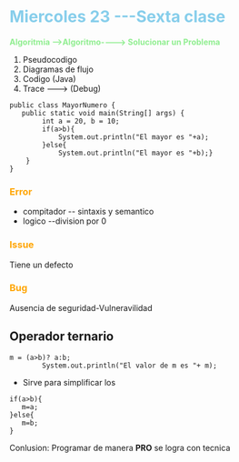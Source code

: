 # <span style ="color:skyblue">**Miercoles 23 ---Sexta clase**
<span style ="color:lightgreen">**Algoritmia -->Algoritmo----> Solucionar un Problema**
1. Pseudocodigo
2. Diagramas de flujo
3. Codigo (Java)
4. Trace ---> (Debug)

```
public class MayorNumero {
   public static void main(String[] args) {
        int a = 20, b = 10;
        if(a>b){
            System.out.println("El mayor es "+a);
        }else{
            System.out.println("El mayor es "+b);}
    }
}
```

### <span style ="color:orange">**Error**
- compitador
-- sintaxis y semantico
- logico
--division por 0

### <span style ="color:orange">**Issue**
Tiene un defecto

### <span style ="color:orange">**Bug**
Ausencia de seguridad-Vulneravilidad


## Operador ternario
```
m = (a>b)? a:b;
        System.out.println("El valor de m es "+ m);
 ```
 - Sirve para simplificar los 
 ```
 if(a>b){
    m=a;
 }else{
    m=b;
 }
 ```
 Conlusion: Programar de manera **PRO** se logra con tecnica